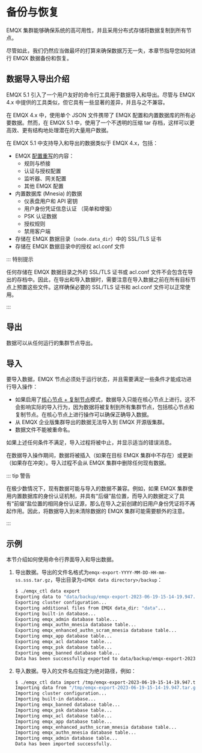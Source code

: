 # 备份与恢复

EMQX 集群能够确保系统的高可用性，并且采用分布式存储将数据复制到所有节点。

尽管如此，我们仍然应当做最坏的打算来确保数据万无一失，本章节指导您如何进行 EMQX 数据备份和恢复。

## 数据导入导出介绍

EMQX 5.1 引入了一个用户友好的命令行工具用于数据导入和导出。尽管与 EMQX 4.x 中提供的工具类似，但它具有一些显著的差异，并且与之不兼容。

在 EMQX 4.x 中，使用单个 JSON 文件携带了 EMQX 配置和内置数据库的所有必要数据。然而，在 EMQX 5.1 中，使用了一个不透明的压缩 tar 存档，这样可以更高效、更有结构地处理潜在的大量用户数据。

在 EMQX 5.1 中支持导入和导出的数据类似于 EMQX 4.x，包括：

* EMQX [配置重写](../configuration/configuration.md#配置重写)的内容：
  * 规则与桥接
  * 认证与授权配置
  * 监听器、网关配置
  * 其他 EMQX 配置
* 内置数据库 (Mnesia) 的数据
  * 仪表盘用户和 API 密钥
  * 用户身份凭证信息认证 （简单和增强）
  * PSK 认证数据
  * 授权规则
  * 禁用客户端
* 存储在 EMQX 数据目录（`node.data_dir`）中的 SSL/TLS 证书
* 存储在 EMQX 数据目录中的授权 acl.conf 文件

::: 特别提示

任何存储在 EMQX 数据目录之外的 SSL/TLS 证书或 acl.conf 文件不会包含在导出的存档中。因此，在导出和导入数据时，需要注意在导入数据之前在所有目标节点上预置这些文件。这样确保必要的 SSL/TLS 证书和 acl.conf 文件可以正常使用。

:::

## 导出

数据可以从任何运行的集群节点导出。

## 导入

要导入数据，EMQX 节点必须处于运行状态，并且需要满足一些条件才能成功进行导入操作：

* 如果启用了[核心节点 + 复制节点](../deploy/cluster/mria-introduction.md)模式，数据导入只能在核心节点上进行。这不会影响实际的导入行为，因为数据将被复制到所有集群节点，包括核心节点和复制节点。在核心节点上进行操作可以确保正确导入数据。
* 从 EMQX 企业版集群导出的数据无法导入到 EMQX 开源版集群。
* 数据文件不能被重命名。

如果上述任何条件不满足，导入过程将被中止，并显示适当的错误消息。

在数据导入操作期间，数据将被插入（如果在目标 EMQX 集群中不存在）或更新（如果存在冲突）。导入过程不会从 EMQX 集群中删除任何现有数据。

::: tip 警告

在极少数情况下，现有数据可能与导入的数据不兼容。例如，如果 EMQX 集群使用内置数据库的身份认证机制，并具有“后缀”盐位置，而导入的数据定义了具有“前缀”盐位置的相同身份认证源，那么在导入之前创建的旧用户身份凭证将不再起作用。因此，将数据导入到未清除数据的 EMQX 集群可能需要额外的注意。

:::

## 示例

本节介绍如何使用命令行界面导入和导出数据。

1. 导出数据。导出的文件名格式为`emqx-export-YYYY-MM-DD-HH-mm-ss.sss.tar.gz`，导出目录为`<EMQX data directory>/backup`：

   ```bash
   $ ./emqx_ctl data export
   Exporting data to "data/backup/emqx-export-2023-06-19-15-14-19.947.tar.gz"...
   Exporting cluster configuration...
   Exporting additional files from EMQX data_dir: "data"...
   Exporting built-in database...
   Exporting emqx_admin database table...
   Exporting emqx_authn_mnesia database table...
   Exporting emqx_enhanced_authn_scram_mnesia database table...
   Exporting emqx_app database table...
   Exporting emqx_acl database table...
   Exporting emqx_psk database table...
   Exporting emqx_banned database table...
   Data has been successfully exported to data/backup/emqx-export-2023-06-19-15-14-19.947.tar.gz.
   ```

2. 导入数据。导入的文件名应指定为绝对路径，例如：

   ```bash
   $ ./emqx_ctl data import /tmp/emqx-export-2023-06-19-15-14-19.947.tar.gz
   Importing data from "/tmp/emqx-export-2023-06-19-15-14-19.947.tar.gz"...
   Importing cluster configuration...
   Importing built-in database...
   Importing emqx_banned database table...
   Importing emqx_psk database table...
   Importing emqx_acl database table...
   Importing emqx_app database table...
   Importing emqx_enhanced_authn_scram_mnesia database table...
   Importing emqx_authn_mnesia database table...
   Importing emqx_admin database table...
   Data has been imported successfully.
   ```


